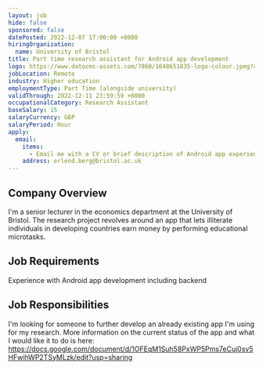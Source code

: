 ```yaml
---
layout: job
hide: false
sponsored: false
datePosted: 2022-12-07 17:00:00 +0000
hiringOrganization:
  name: University of Bristol
title: Part time research assistant for Android app development
logo: https://www.datocms-assets.com/7860/1648651835-logo-colour.jpeg?auto=compress&dpr=1.5&fm=webp&h=50&w=180
jobLocation: Remote
industry: Higher education
employmentType: Part Time (alongside university)
validThrough: 2022-12-11 23:59:59 +0000
occupationalCategory: Research Assistant
baseSalary: 15
salaryCurrency: GBP
salaryPeriod: Hour
apply:
  email: 
    items:
      - Email me with a CV or brief description of Android app experience
    address: erlend.berg@bristol.ac.uk
---
```


## Company Overview
I'm a senior lecturer in the economics department at the University of Bristol. The research project revolves around an app that lets illiterate individuals in developing countries earn money by performing educational microtasks.

## Job Requirements
Experience with Android app development including backend

## Job Responsibilities
I'm looking for someone to further develop an already existing app I'm using for my research. More information on the current status of the app and what I would like it to do is here: https://docs.google.com/document/d/1OFEqM1Suh58PxWP5Pms7eCuj0sv5HFwihWP2TSyMLzk/edit?usp=sharing
